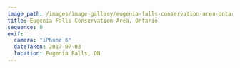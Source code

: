 ```yaml
---
image_path: /images/image-gallery/eugenia-falls-conservation-area-ontario.jpg
title: Eugenia Falls Conservation Area, Ontario
sequence: 8
exif:
  camera: "iPhone 6"
  dateTaken: 2017-07-03
  location: Eugenia Falls, ON
---
```

